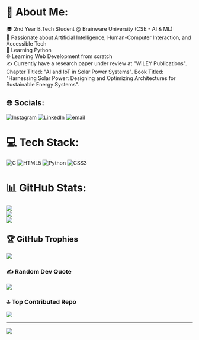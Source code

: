 # 💫 About Me:
🎓 2nd Year B.Tech Student @ Brainware University (CSE - AI & ML)<br>🧠 Passionate about Artificial Intelligence, Human-Computer Interaction, and Accessible Tech<br>📕 Learning Python <br>🌐 Learning Web Development from scratch<br>✍️ Currently have a research paper under review at "WILEY Publications". Chapter Titled: "AI and IoT in Solar Power Systems". Book Titled: "Harnessing Solar Power: Designing and Optimizing Architectures for Sustainable Energy Systems".<br>


## 🌐 Socials:
[![Instagram](https://img.shields.io/badge/Instagram-%23E4405F.svg?logo=Instagram&logoColor=white)](https://instagram.com/soumojit_maitra) [![LinkedIn](https://img.shields.io/badge/LinkedIn-%230077B5.svg?logo=linkedin&logoColor=white)](https://linkedin.com/in/soumojitmaitra) [![email](https://img.shields.io/badge/Email-D14836?logo=gmail&logoColor=white)](mailto:smprofessional2005@gmail.com) 

# 💻 Tech Stack:
![C](https://img.shields.io/badge/c-%2300599C.svg?style=plastic&logo=c&logoColor=white) ![HTML5](https://img.shields.io/badge/html5-%23E34F26.svg?style=plastic&logo=html5&logoColor=white) ![Python](https://img.shields.io/badge/python-3670A0?style=plastic&logo=python&logoColor=ffdd54) ![CSS3](https://img.shields.io/badge/css3-%231572B6.svg?style=plastic&logo=css3&logoColor=white)
# 📊 GitHub Stats:
![](https://github-readme-stats.vercel.app/api?username=soumojit-dev&theme=merko&hide_border=false&include_all_commits=true&count_private=false)<br/>
![](https://nirzak-streak-stats.vercel.app/?user=soumojit-dev&theme=merko&hide_border=false)<br/>
![](https://github-readme-stats.vercel.app/api/top-langs/?username=soumojit-dev&theme=merko&hide_border=false&include_all_commits=true&count_private=false&layout=compact)

## 🏆 GitHub Trophies
![](https://github-profile-trophy.vercel.app/?username=soumojit-dev&theme=radical&no-frame=false&no-bg=false&margin-w=4)

### ✍️ Random Dev Quote
![](https://quotes-github-readme.vercel.app/api?type=horizontal&theme=radical)

### 🔝 Top Contributed Repo
![](https://github-contributor-stats.vercel.app/api?username=soumojit-dev&limit=5&theme=radical&combine_all_yearly_contributions=true)

---
[![](https://visitcount.itsvg.in/api?id=soumojit-dev&icon=0&color=0)](https://visitcount.itsvg.in)

<!-- Proudly created with GPRM ( https://gprm.itsvg.in ) -->
